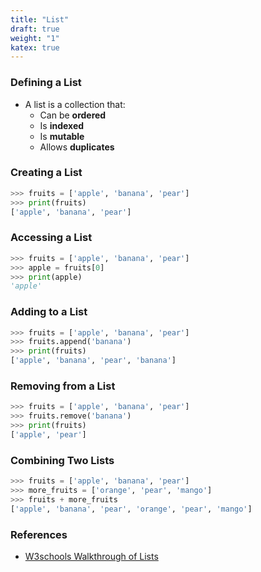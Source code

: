 ```yaml
---
title: "List"
draft: true
weight: "1"
katex: true
---
```


### Defining a List
- A list is a collection that:
	- Can be **ordered**
	- Is **indexed**
	- Is **mutable**
	- Allows **duplicates**

### Creating a List

```python
>>> fruits = ['apple', 'banana', 'pear']
>>> print(fruits)
['apple', 'banana', 'pear']
```

### Accessing a List

```python
>>> fruits = ['apple', 'banana', 'pear']
>>> apple = fruits[0]
>>> print(apple)
'apple'
```

### Adding to a List

```python
>>> fruits = ['apple', 'banana', 'pear']
>>> fruits.append('banana')
>>> print(fruits)
['apple', 'banana', 'pear', 'banana']
```

### Removing from a List

```python
>>> fruits = ['apple', 'banana', 'pear']
>>> fruits.remove('banana')
>>> print(fruits)
['apple', 'pear']
```

### Combining Two Lists

```python
>>> fruits = ['apple', 'banana', 'pear']
>>> more_fruits = ['orange', 'pear', 'mango']
>>> fruits + more_fruits
['apple', 'banana', 'pear', 'orange', 'pear', 'mango']
```

### References
- [W3schools Walkthrough of Lists](https://www.w3schools.com/python/python_lists.asp)
